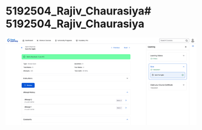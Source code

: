 # 5192504_Rajiv_Chaurasiya# 5192504_Rajiv_Chaurasiya
![Screenshot](https://github.com/Rajiv-Chaurasiya/5192504_Rajiv_Chaurasiya/blob/main/Agile/Picture1.png?raw=true)

